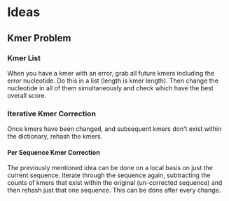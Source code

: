 # Ideas

## Kmer Problem

### Kmer List

When you have a kmer with an error, grab all future kmers including the error nucleotide. Do this in a list (length is kmer length). Then change the nucleotide in all of them simultaneously and check which have the best overall score.

### Iterative Kmer Correction

Once kmers have been changed, and subsequent kmers don't exist within the dictionary, rehash the kmers.

#### Per Sequence Kmer Correction

The previously mentioned idea can be done on a local basis on just the current sequence. Iterate through the sequence again, subtracting the counts of kmers that exist within the original (un-corrected sequence) and then rehash just that one sequence. This can be done after every change. 